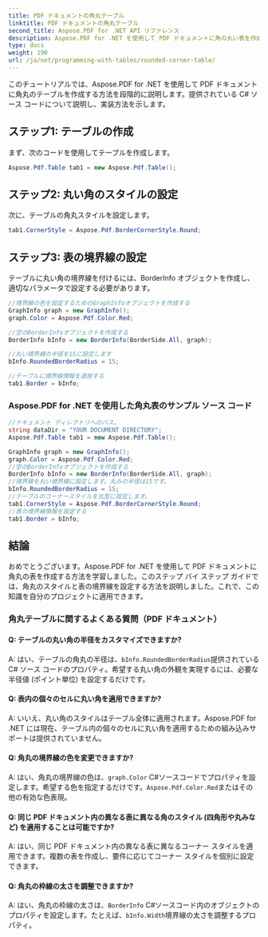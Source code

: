 ```yaml
---
title: PDF ドキュメントの角丸テーブル
linktitle: PDF ドキュメントの角丸テーブル
second_title: Aspose.PDF for .NET API リファレンス
description: Aspose.PDF for .NET を使用して PDF ドキュメントに角の丸い表を作成する方法を学習します。
type: docs
weight: 190
url: /ja/net/programming-with-tables/rounded-corner-table/
---
```

このチュートリアルでは、Aspose.PDF for .NET を使用して PDF ドキュメントに角丸のテーブルを作成する方法を段階的に説明します。提供されている C# ソース コードについて説明し、実装方法を示します。

## ステップ1: テーブルの作成
まず、次のコードを使用してテーブルを作成します。

```csharp
Aspose.Pdf.Table tab1 = new Aspose.Pdf.Table();
```

## ステップ2: 丸い角のスタイルの設定
次に、テーブルの角丸スタイルを設定します。

```csharp
tab1.CornerStyle = Aspose.Pdf.BorderCornerStyle.Round;
```

## ステップ3: 表の境界線の設定
テーブルに丸い角の境界線を付けるには、BorderInfo オブジェクトを作成し、適切なパラメータで設定する必要があります。

```csharp
//境界線の色を設定するためのGraphInfoオブジェクトを作成する
GraphInfo graph = new GraphInfo();
graph.Color = Aspose.Pdf.Color.Red;

//空のBorderInfoオブジェクトを作成する
BorderInfo bInfo = new BorderInfo(BorderSide.All, graph);

//丸い境界線の半径を15に設定します
bInfo.RoundedBorderRadius = 15;

//テーブルに境界線情報を適用する
tab1.Border = bInfo;
```

### Aspose.PDF for .NET を使用した角丸表のサンプル ソース コード

```csharp
//ドキュメント ディレクトリへのパス。
string dataDir = "YOUR DOCUMENT DIRECTORY";
Aspose.Pdf.Table tab1 = new Aspose.Pdf.Table();

GraphInfo graph = new GraphInfo();
graph.Color = Aspose.Pdf.Color.Red;
//空のBorderInfoオブジェクトを作成する
BorderInfo bInfo = new BorderInfo(BorderSide.All, graph);
//境界線を丸い境界線に設定します。丸みの半径は15です。
bInfo.RoundedBorderRadius = 15;
//テーブルのコーナースタイルを丸型に設定します。
tab1.CornerStyle = Aspose.Pdf.BorderCornerStyle.Round;
//表の境界線情報を設定する
tab1.Border = bInfo;
```

## 結論
おめでとうございます。Aspose.PDF for .NET を使用して PDF ドキュメントに角丸の表を作成する方法を学習しました。このステップ バイ ステップ ガイドでは、角丸のスタイルと表の境界線を設定する方法を説明しました。これで、この知識を自分のプロジェクトに適用できます。

### 角丸テーブルに関するよくある質問（PDF ドキュメント）

#### Q: テーブルの丸い角の半径をカスタマイズできますか?

A: はい、テーブルの角丸の半径は、`bInfo.RoundedBorderRadius`提供されている C# ソース コードのプロパティ。希望する丸い角の外観を実現するには、必要な半径値 (ポイント単位) を設定するだけです。

#### Q: 表内の個々のセルに丸い角を適用できますか?

A: いいえ、丸い角のスタイルはテーブル全体に適用されます。Aspose.PDF for .NET には現在、テーブル内の個々のセルに丸い角を適用するための組み込みサポートは提供されていません。

#### Q: 角丸の境界線の色を変更できますか?

 A: はい、角丸の境界線の色は、`graph.Color` C#ソースコードでプロパティを設定します。希望する色を指定するだけです。`Aspose.Pdf.Color.Red`またはその他の有効な色表現。

#### Q: 同じ PDF ドキュメント内の異なる表に異なる角のスタイル (四角形や丸みなど) を適用することは可能ですか?

A: はい、同じ PDF ドキュメント内の異なる表に異なるコーナー スタイルを適用できます。複数の表を作成し、要件に応じてコーナー スタイルを個別に設定できます。

#### Q: 角丸の枠線の太さを調整できますか?

 A: はい、角丸の枠線の太さは、`BorderInfo` C#ソースコード内のオブジェクトのプロパティを設定します。たとえば、`bInfo.Width`境界線の太さを調整するプロパティ。